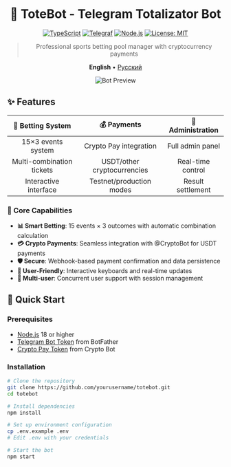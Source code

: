 <!-- English -->
<div align="center">

# 🎯 ToteBot - Telegram Totalizator Bot

[![TypeScript](https://img.shields.io/badge/TypeScript-5.0+-3178C6?logo=typescript&logoColor=white)](https://www.typescriptlang.org/)
[![Telegraf](https://img.shields.io/badge/Telegraf-4.0+-32A2DB?logo=telegram&logoColor=white)](https://telegraf.js.org/)
[![Node.js](https://img.shields.io/badge/Node.js-18+-339933?logo=node.js&logoColor=white)](https://nodejs.org/)
[![License: MIT](https://img.shields.io/badge/License-MIT-yellow.svg)](https://opensource.org/licenses/MIT)

> Professional sports betting pool manager with cryptocurrency payments

**English** • [Русский](#русский-russian)

![Bot Preview](https://via.placeholder.com/800x400/2D3748/FFFFFF?text=ToteBot+Interface+Preview)

</div>

## ✨ Features

<div align="center">

| 🎲 Betting System | 💰 Payments | 👑 Administration |
|:-----------------:|:-----------:|:-----------------:|
| 15×3 events system | Crypto Pay integration | Full admin panel |
| Multi-combination tickets | USDT/other cryptocurrencies | Real-time control |
| Interactive interface | Testnet/production modes | Result settlement |

</div>

### 🚀 Core Capabilities

- **📊 Smart Betting**: 15 events × 3 outcomes with automatic combination calculation
- **💳 Crypto Payments**: Seamless integration with @CryptoBot for USDT payments
- **🛡️ Secure**: Webhook-based payment confirmation and data persistence
- **📱 User-Friendly**: Interactive keyboards and real-time updates
- **👥 Multi-user**: Concurrent user support with session management

## 🏁 Quick Start

### Prerequisites

- [Node.js](https://nodejs.org/) 18 or higher
- [Telegram Bot Token](https://t.me/BotFather) from BotFather
- [Crypto Pay Token](https://t.me/CryptoBot) from Crypto Bot

### Installation

```bash
# Clone the repository
git clone https://github.com/yourusername/totebot.git
cd totebot

# Install dependencies
npm install

# Set up environment configuration
cp .env.example .env
# Edit .env with your credentials

# Start the bot
npm start
